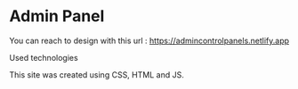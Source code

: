# Admin Panel

You can reach to design with this url : https://admincontrolpanels.netlify.app

Used technologies

This site was created using CSS, HTML and JS.
